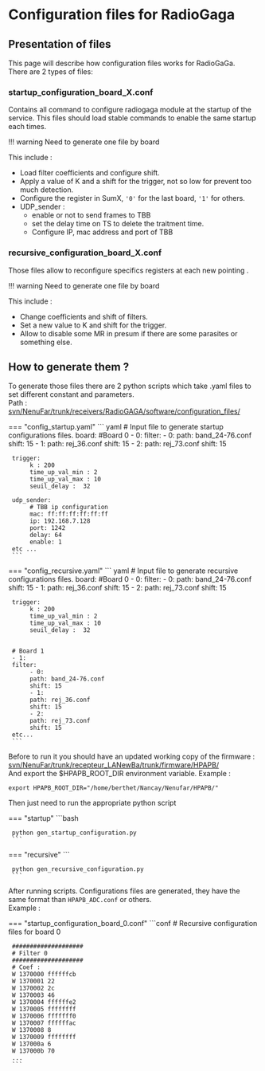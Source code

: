 # Configuration files for RadioGaga

## Presentation of files
This page will describe how configuration files works for RadioGaGa.  
There are 2 types of files:  


### **startup_configuration_board_X.conf** 

Contains all command to configure radiogaga module at the startup of the service. This files should load stable commands to enable the same startup each times. 

!!! warning
     Need to generate one file by board

This include : 

- Load filter coefficients and configure shift.
- Apply a value of K and a shift for the trigger, not so low for prevent too much detection. 
- Configure the register in SumX, `'0'` for the last board, `'1'` for others.
- UDP_sender : 
    - enable or not to send frames to TBB
    - set the delay time on TS to delete the traitment time.
    - Configure IP, mac address and port of TBB

### **recursive_configuration_board_X.conf**

Those files allow to reconfigure specifics registers at each new pointing .  

!!! warning
     Need to generate one file by board

This include :   

- Change coefficients and shift of filters.
- Set a new value to K and shift for the trigger.
- Allow to disable some MR in presum if there are some parasites or something else.

## How to generate them ? 

To generate those files there are 2 python scripts which take .yaml files to set different constant and parameters.  
Path : [svn/NenuFar/trunk/receivers/RadioGAGA/software/configuration_files/](https://svn.obs-nancay.fr/svn/NenuFar/trunk/receivers/RadioGAGA/software/configuration_files/)

=== "config_startup.yaml"
     ``` yaml
     # Input file to generate startup configurations files.
     board:
     #Board 0
     - 0:
     filter: 
          - 0:
          path: band_24-76.conf
          shift: 15
          - 1:
          path: rej_36.conf
          shift: 15
          - 2:
          path: rej_73.conf
          shift: 15

     trigger:
          k : 200              
          time_up_val_min : 2
          time_up_val_max : 10
          seuil_delay :  32   

     udp_sender:
          # TBB ip configuration
          mac: ff:ff:ff:ff:ff:ff
          ip: 192.168.7.128
          port: 1242
          delay: 64
          enable: 1
     etc ...
     ```
=== "config_recursive.yaml"
     ``` yaml
     # Input file to generate recursive configurations files.
     board:
     #Board 0
     - 0:
     filter: 
          - 0:
          path: band_24-76.conf
          shift: 15
          - 1:
          path: rej_36.conf
          shift: 15
          - 2:
          path: rej_73.conf
          shift: 15

     trigger:
          k : 200              
          time_up_val_min : 2
          time_up_val_max : 10
          seuil_delay :  32   


     # Board 1 
     - 1:
     filter: 
          - 0:
          path: band_24-76.conf
          shift: 15
          - 1:
          path: rej_36.conf
          shift: 15
          - 2:
          path: rej_73.conf
          shift: 15
     etc...
     ```
Before to run it you should have an updated working copy of the firmware : 
[svn/NenuFar/trunk/recepteur_LANewBa/trunk/firmware/HPAPB/](https://svn.obs-nancay.fr/svn/NenuFar/trunk/recepteur_LANewBa/trunk/firmware/HPAPB/)  
And export the $HPAPB_ROOT_DIR environment variable. Example : 
```
export HPAPB_ROOT_DIR="/home/berthet/Nancay/Nenufar/HPAPB/"
```
Then just need to run the appropriate python script

=== "startup"
     ```bash 

     python gen_startup_configuration.py
     ```
=== "recursive"
     ``` 

     python gen_recursive_configuration.py
     ```

After running scripts. Configurations files are generated, they have the same format than `HPAPB_ADC.conf` or others.  
Example : 

=== "startup_configuration_board_0.conf"
     ```conf 
     # Recursive configuration files for board 0

     ####################
     # Filter 0
     ####################
     # Coef : 
     W 1370000 ffffffcb 
     W 1370001 22 
     W 1370002 2c 
     W 1370003 46 
     W 1370004 ffffffe2 
     W 1370005 ffffffff 
     W 1370006 fffffff0 
     W 1370007 ffffffac 
     W 1370008 8 
     W 1370009 ffffffff 
     W 137000a 6 
     W 137000b 70 
     ...
     ```

